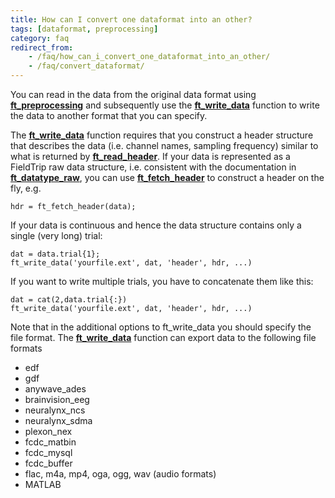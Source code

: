 ```yaml
---
title: How can I convert one dataformat into an other?
tags: [dataformat, preprocessing]
category: faq
redirect_from:
    - /faq/how_can_i_convert_one_dataformat_into_an_other/
    - /faq/convert_dataformat/
---
```


You can read in the data from the original data format using **[ft_preprocessing](/reference/ft_preprocessing)** and subsequently use the **[ft_write_data](/reference/fileio/ft_write_data)** function to write the data to another format that you can specify.

The **[ft_write_data](/reference/fileio/ft_write_data)** function requires that you construct a header structure that describes the data (i.e. channel names, sampling frequency) similar to what is returned by **[ft_read_header](/reference/fileio/ft_read_header)**. If your data is represented as a FieldTrip raw data structure, i.e. consistent with the documentation in **[ft_datatype_raw](/reference/utilities/ft_datatype_raw)**, you can use **[ft_fetch_header](/reference/utilities/ft_fetch_header)** to construct a header on the fly, e.g.

    hdr = ft_fetch_header(data);

If your data is continuous and hence the data structure contains only a single (very long) trial:

    dat = data.trial{1};
    ft_write_data('yourfile.ext', dat, 'header', hdr, ...)

If you want to write multiple trials, you have to concatenate them like this:

    dat = cat(2,data.trial{:})
    ft_write_data('yourfile.ext', dat, 'header', hdr, ...)

Note that in the additional options to ft_write_data you should specify the file format. The **[ft_write_data](/reference/fileio/ft_write_data)** function can export data to the following file formats

- edf
- gdf
- anywave_ades
- brainvision_eeg
- neuralynx_ncs
- neuralynx_sdma
- plexon_nex
- fcdc_matbin
- fcdc_mysql
- fcdc_buffer
- flac, m4a, mp4, oga, ogg, wav (audio formats)
- MATLAB
